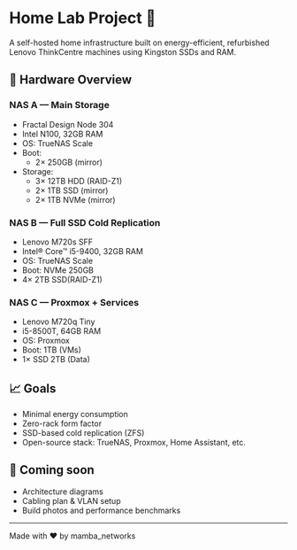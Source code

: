 # Home Lab Project 🧪

A self-hosted home infrastructure built on energy-efficient, refurbished Lenovo ThinkCentre machines using Kingston SSDs and RAM.

## 🔧 Hardware Overview

### NAS A — Main Storage
- Fractal Design Node 304
- Intel N100, 32GB RAM
- OS: TrueNAS Scale
- Boot:
  - 2× 250GB (mirror) 
- Storage:
  - 3× 12TB HDD (RAID-Z1)
  - 2× 1TB SSD (mirror)
  - 2× 1TB NVMe (mirror)

### NAS B — Full SSD Cold Replication
- Lenovo M720s SFF
- Intel® Core™ i5-9400, 32GB RAM
- OS: TrueNAS Scale
- Boot: NVMe 250GB
- 4× 2TB SSD(RAID-Z1)

### NAS C — Proxmox + Services
- Lenovo M720q Tiny
- i5-8500T, 64GB RAM
- OS: Proxmox
- Boot: 1TB (VMs)
- 1× SSD 2TB (Data)

## 📈 Goals

- Minimal energy consumption
- Zero-rack form factor
- SSD-based cold replication (ZFS)
- Open-source stack: TrueNAS, Proxmox, Home Assistant, etc.

## 📸 Coming soon

- Architecture diagrams
- Cabling plan & VLAN setup
- Build photos and performance benchmarks

---

Made with ❤️ by mamba_networks

